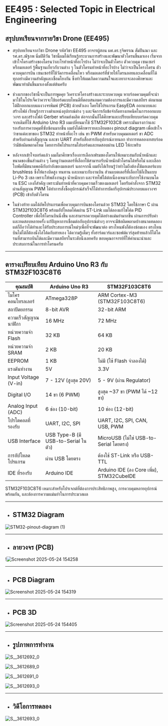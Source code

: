 # EE495 : Selected Topic in Electrical Engineering
## สรุปบทเรียนจากรายวิชา Drone (EE495)
- สรุปบทเรียนจากวิชา Drone รหัสวิชา EE495 อาจารผู้สอน  ผศ.ดร.รุจิพรรณ สัมปันณา 
และ รศ.ดร.ณัฐภพ นิ่มปิติวัน วิชานี้ผมได้เรียนรู้กระบวนการสร้างและพัฒนาตัวโดรนขึ้นมาเอง เริ่มจากเข้าใจโครงสร้างของโดรนว่าอะไรทำหน้าที่อะไรบ้าง ไม่ว่าจะเป็นตัวโครง ตัวควบคุม เซนเซอร์ หรือมอเตอร์ รู้พื้นฐานเกี่ยวกับวนต่าง ๆ ในตัวโดรนทำหน้าที่อะไรบ้าง ไม่ว่าจะเป็นโครงโดรน ตัวควบคุมการบิน เซนเซอร์ที่ใช้วัดการเคลื่อนไหว หรือมอเตอร์ที่ช่วยให้โดรนลอยและเคลื่อนที่ได้ ทุกอย่างมีความสำคัญและเชื่อมโยงกัน ซึ่งทำให้ผมเกิดความสนใจและอยากจะลองศึกษาและพัฒนาทำมันขึ้นมาเองตั้งแต่ต้นครับ

- ช่วงแรกของวิชานี้จะเป็นการพูดคุย วิเคราะห์โครงสร้างและระบบควบคุม หาบร์อดควมคุมที่จะนำมาใช้ในโปรเจ็คว่าควรจะใช้บอร์ดแบบไหนดีที่ตอบสนอมความต้องการและมีความเสถียร ต่อมาผมได้ฝึกออกแบบแผงวงจรพิมพ์ (PCB) ด้วยตัวเอง โดยใช้โปรแกรม EasyEDA ออกแบบและสร้างไฟล์ เรียนรู้การวางตำแหน่งอุปกรณ์ต่าง ๆ และจัดการกับข้อจำกัดทางเทคนิคในการออกแบบวงจร และสร้างไฟล์ Gerber พร้อมส่งผลิต ต่อจากนั้นก็ได้ศึกษาและเปรียบเทียบบอร์ดควบคุม จากเดิมที่ใช้ Arduino Uno R3 ผมเปลี่ยนมาใช้ STM32F103C8 เพราะมันแรงกว่าและรองรับการควบคุมที่ซับซ้อนมากขึ้น ผมยังได้ศึกษารายละเอียดของ pinout diagram เพื่อเข้าใจว่าขาแต่ละขาของ STM32 ทำหน้าที่อะไร เช่น ขา PWM สำหรับควบคุมมอเตอร์ ขา ADC สำหรับอ่านค่าสัญญาณ และขา UART สำหรับสื่อสารกับอุปกรณ์ภายนอก ทำการทดลองเทสบร์อดว่ามีข้อผิดพลาดไหม โดยการอัพโปรแกรมใส่บอร์ดและทดสอบผ่าน LED ให้กะพริบ

- หลังจากเข้าใจบอร์ดแล้ว ผมก็มาศึกษาเรื่องการเลือกเฟรมของโดรนให้เหมาะสมกับน้ำหนักและขนาดของชิ้นส่วนต่าง ๆ โดยดูว่ามอเตอร์ที่เลือกใช้สามารถรับน้ำหนักตัวโดรนได้หรือไม่ และเลือกใบพัดที่มีขนาดพอดีกับกำลังของมอเตอร์ นอกจากนี้ ผมยังได้เรียนรู้ว่าทำไมถึงต้องใช้มอเตอร์แบบ brushless ซึ่งให้แรงบิดสูง ทนทาน และเหมาะกับงานบิน ส่วนแบตเตอรี่ที่เลือกใช้ก็เป็นแบบ Li-Po 3 เชล เพราะให้พลังงานสูง น้ำหนักเบา และจ่ายไฟได้ต่อเนื่องเหมาะกับการใช้งานบนโดรน ESC เองก็สำคัญ เพราะมันทำหน้าที่ควบคุมความเร็วของมอเตอร์ โดยรับคำสั่งจาก STM32 ผ่านสัญญาณ PWM ได้ทำการสั่งซื้ออุปกรณ์สำเร็จก็ได้ทำการบัดกรีอุปกรณ์ประกอบแผงวงจร (PCB) เข้ากับตัวโดรน


- ในช่วงท้าย ผมได้อัพโปรแกรมเพื่อควบคุมการบินของโดรนด้วย STM32 โดยใช้ภาษา C ผ่าน STM32f103C8T6 พร้อมอัปโหลดโค้ดผ่าน ST-Link ผมได้ลองแก้ไขโค้ด PID Controller เพื่อให้โดรนบินนิ่งขึ้น และสามารถควบคุมได้อย่างแม่นยำมากขึ้น ผ่านการปรับค่าและทดสอบหลายครั้ง แก้ปัญหาการเชื่อมต่อกับอุปกรณ์ต่างๆ อาจจะมีข้อผิดพลาดบ้างขนาดทดลองแต่ก็ถือว่าได้ทำและได้รับประสบการณ์ใหม่ๆเพื่อที่จะพัฒนาต่อ ตรงไหนพังก็ต้องซ่อมเอง ตรงไหนบินไม่ได้ก็ต้องนั่งไล่โค้ดกับสายเอง ได้ความรู้เต็มๆ ทั้งฮาร์ดแวร์และซอฟต์แวร์สุดท้ายแล้วก็ได้โดรนที่สามารถบินได้และมีความเสถียรในระดับนึงเลยครับ ขอบคุณอาจารย์ที่ให้คำแนะนำและประสบการณ์ในการทำโดรนครับ



---

## ตารางเปรียบเทียบ Arduino Uno R3 กับ STM32F103C8T6

| **คุณสมบัติ**               | **Arduino Uno R3**                         | **STM32F103C8T6**                |
|-----------------------------|--------------------------------------------|----------------------------------------------|
| ไมโครคอนโทรลเลอร์          | ATmega328P                                 | ARM Cortex-M3 (STM32F103C8T6)                |
| สถาปัตยกรรม                | 8-bit AVR                                  | 32-bit ARM                                    |
| ความเร็วสัญญาณนาฬิกา       | 16 MHz                                     | 72 MHz                                        |
| หน่วยความจำ Flash          | 32 KB                                      | 64 KB                                         |
| หน่วยความจำ SRAM           | 2 KB                                       | 20 KB                                         |
| EEPROM                      | 1 KB                                       | ไม่มี (ใช้ Flash จำลองได้)                   |
| แรงดันทำงาน                | 5V                                         | 3.3V                                          |
| Input Voltage (V-in)        | 7 - 12V (สูงสุด 20V)                       | 5 - 9V (ผ่าน Regulator)                      |
| Digital I/O                 | 14 ขา (6 PWM)                              | สูงสุด ~37 ขา (PWM ได้ ~12 ขา)              |
| Analog Input (ADC)          | 6 ช่อง (10-bit)                            | 10 ช่อง (12-bit)                             |
| โปรโตคอลที่รองรับ          | UART, I2C, SPI                             | UART, I2C, SPI, CAN, USB, PWM                |
| USB Interface               | USB Type-B (มี USB-to-Serial ในตัว)        | MicroUSB (ไม่ใช่ USB-to-Serial โดยตรง)      |
| การอัปโหลดโปรแกรม           | ผ่าน USB โดยตรง                            | ต้องใช้ ST-Link หรือ USB-TTL                |
| IDE ที่รองรับ               | Arduino IDE                                | Arduino IDE (ลง Core เพิ่ม), STM32CubeIDE    |

 STM32F103C8T6 เหมาะสำหรับโปรเจกต์ที่ต้องการประสิทธิภาพสูง, การควบคุมหลายอุปกรณ์พร้อมกัน, และต้องการความแม่นยำในการประมวลผล 
 
---




- ## STM32 Diagram


![STM32-pinout-diagram (1)](https://github.com/user-attachments/assets/d068b007-52a7-47ff-a6dd-b649eaab1e5c)


---

- ## ลายวงจร (PCB)


!![Screenshot 2025-05-24 154258](https://github.com/user-attachments/assets/8a8ce8af-1517-484d-9e7a-ae7ca7e3fb87)


---

- ## PCB Diagram


![Screenshot 2025-05-24 154319](https://github.com/user-attachments/assets/15c54782-2c96-4f71-a479-6d1ccbbe019e)


---

- ## PCB 3D

![Screenshot 2025-05-24 154405](https://github.com/user-attachments/assets/0550666d-bec4-413c-9fe3-c4897ac6677b)


---


- ## รูปภาพการทำงาน

![S__3612692_0](https://github.com/user-attachments/assets/889c5e1a-2a82-4fb3-a28a-f2fe840088e3)


![S__3612689_0](https://github.com/user-attachments/assets/9602cb7f-b902-47e8-8eb7-10d9e0c5b34e)


![S__3612691_0](https://github.com/user-attachments/assets/59bfe664-e278-4857-8a34-ff56ac405285)


![S__3612693_0](https://github.com/user-attachments/assets/24703cc2-e4e8-4ccb-8799-81c3a31331cc)


---

- ## วิดีโอการทดลอง


![S__3612693_0](https://youtu.be/ENx8NO31Qv0)
